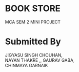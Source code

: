 #   BOOK STORE
MCA SEM 2 MINI PROJECT
# Submitted By

JIGYASU SINGH CHOUHAN,			
NAYAN THAKRE ,,
GAURAV GABA,	
CHINMAYA GARNAIK


